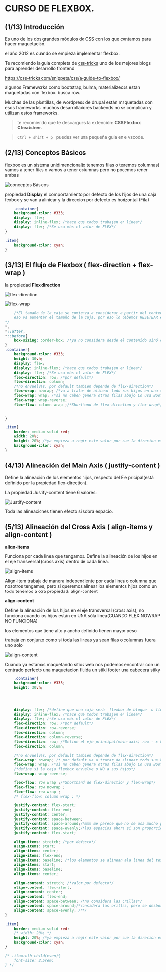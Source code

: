 



# CURSO DE FLEXBOX.



## (1/13) Introducción

Es uno de los dos grandes módulos de CSS con los que contamos para hacer maquetación.

el año 2012 es cuando se empieza implementar flexbox.

Te recomiendo la guia completa de [css-tricks](https://css-tricks.com/) uno de los mejores blogs para aprender desarrollo frontend

https://css-tricks.com/snippets/css/a-guide-to-flexbox/

algunos Frameworks como bootstrap, bulma, materializecss estan maquetadas con flexbox. busca row.

Muchas de las plantillas, de wordpress de drupal están maquetadas con esos frameworks, muchos desarrolladores backends no se complican y utilizan estos frameworks.

> te recomiendo que te descargues la extención: **CSS Flexbox Cheatsheet**


> ``Ctrl + shift + p `` puedes ver una pequeña guia en e vscode.

## (2/13) Conceptos Básicos 

flexbox es un sistema unidimencional(o tenemos filas o tenemos columnas) vamos a tener filas o vamos a tener columnas pero no podemos tener ambas

![conceptos Básicos](/assets/flex-conceptos.png)

propiedad **Display** el comportamiento por defecto de los hijos de una caja fexbox y se van a aliniear y la direccion por defecto es horizontal (Fila)

```css
    .container{
    background-color: #333;
    display: flex;
    display: inline-flex; /*hace que todos trabajen en linea*/
    display: flex; /*Se usa más el valor de FLEX*/
}

.item{
    background-color: cyan;
}

```

## (3/13) El flujo de Flexbox ( flex-direction + flex-wrap )

la propiedad **Flex direction**

![flex-direction](/assets/flex-direction.JPG)

![flex-wrap](/assets/flex-wrap.JPG)

```css
    /*El tamaño de la caja se comienza a considerar a partir del contenido si nosotros trabajamos Paddings, Border, Margin
    eso va aumentar el tamaño de la caja, por eso lo debemos RESETEAR el tamaño de la caja a box-sizing
*/
*,
*::after,
*::before{
    box-sizing: border-box; /*ya no considera desde el contenido sinó desde el border*/
}
.container{
    background-color: #333;
    height: 30vh;
    display: flex;
    display: inline-flex; /*hace que todos trabajen en linea*/
    display: flex; /*Se usa más el valor de FLEX*/
    flex-direction: row; /*por default*/
    flex-direction: column;
    /*no envuelvas. por default tambien depende de flex-direction*/
    flex-wrap: nowrap; /*va a tratar de alinear todo sus hijos en una sola linea (envoltorio)*/
    flex-wrap: wrap; /*si no caben genera otras filas abajo Lo usa Bootstrap*/
    flex-wrap: wrap-reverse;
    flex-flow: column wrap ;/*Shorthand de flex-direction y flex-wrap*/

    
}

.item{
    border: medium solid red;
    width: 20%;
    height: 20%; /*ya empieza a regir este valor por que la direcion es Column*/
    background-color: cyan;
}
```

## (4/13) Alineación del Main Axis ( justify-content )

Define la alineación de los elementos hijos, respecto del Eje pricipal(está definido por la propiedad flex-direction).

La propiedad Justify-content tiene 6 valores:

![Justify-content](/assets/justify-content.JPG)

Toda las alineaciones tienen efecto si sobra espacio.



## (5/13) Alineación del Cross Axis ( align-items y align-content )

**align-items**

Funciona por cada linea que tengamos. Define la alineación de los hijos en el eje transversal (cross axis) dentro de cada linea. 

![align-items](/assets/align-items.JPG)

Align-item trabaja de manera independiente por cada linea o columna que nosotros tengamos, pero si queremos alinear los elementos hijos como un todo tenemos a otra propiedad: align-content

**align-content**

Define la alineación de los hijos en el eje transversal (cross axis), no funciona cuando los hijos están en UNA sóla linea(CUANDO FLEX:NOWRAP NO FUNCIONA)


los elementos que tiene alto y ancho definido tienen mayor peso

trabaja en conjunto como si toda las lineas ya sean filas o columnas fuera uno solo

![align-content](/assets/align-content.JPG)

Cuando ya estamos maquetando sitios web nos podemos encontrar con un centrado perfecto una maquetacion fluida un stiki footer una cabecera stiky


```css
    .container{
    background-color: #333;
    height: 30vh;




    display: flex; /*define que una caja será  flexbox de bloque  o flexbox de linea*/
    display: inline-flex; /*hace que todos trabajen en linea*/
    display: flex; /*Se usa más el valor de FLEX*/
    flex-direction: row; /*por default*/
    flex-direction: row-reverse;
    flex-direction: column;
    flex-direction: column-reverse;
    flex-direction: row; /*Define el eje principal(main-axis) row - x & column - y*/
    flex-direction: column;

    /*no envuelvas. por default tambien depende de flex-direction*/
    flex-wrap: nowrap; /* por default va a tratar de alinear todo sus hijos en una sola linea (envoltorio)*/
    flex-wrap: wrap; /*si no caben genera otras filas abajo Lo usa Bootstrap*/
    /*define si la caja flexbox envuelve o NO a sus hijos*/
    flex-wrap: wrap-reverse;

    flex-flow: row wrap ;/*Shorthand de flex-direction y flex-wrap*/
    flex-flow: row nowrap ;
    flex-flow: row wrap ;
    /* flex-flow: column wrap ; */

    justify-content: flex-start;
    justify-content: flex-end;
    justify-content: center;
    justify-content: space-between;
    justify-content: space-around;/*mmm me parece que no se usa mucho porque no tiene simetria*/
    justify-content: space-evenly;/*los espacios ahora si son proporcionales*/
    justify-content: flex-start;

    align-items: stretch; /*por defecto*/
    align-items: start;
    align-items: center;
    align-items: flex-end;
    align-items: baseline; /*los elementos se alinean ala linea del texto*/
    align-items: start;
    align-items: baseline;
    align-items: center;

    align-content: stretch; /*valor por defecto*/
    align-content: flex-start;
    align-content: center;
    align-content: flex-end;
    align-content: space-between; /*no considera las orillas*/
    align-content: space-around;/*considera las orillas, pero se desborda*/
    align-content: space-evenly; /**/
}

.item{
    border: medium solid red;
    /* width: 20%; */
    height: 20%; /*ya empieza a regir este valor por que la direcion es Column*/
    background-color: cyan;
}

/* .item:nth-child(even){
    font-size: 2.5rem;
} */
```























